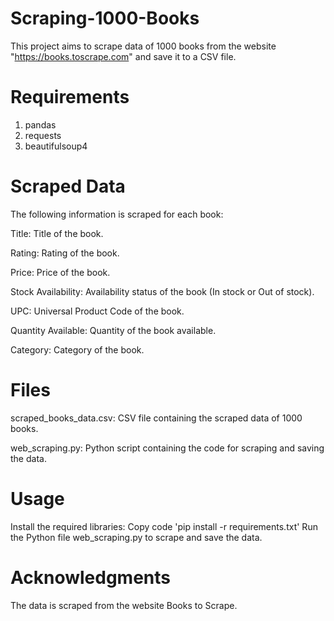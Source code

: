 # Scraping-1000-Books
This project aims to scrape data of 1000 books from the website "https://books.toscrape.com" and save it to a CSV file.

# Requirements
1) pandas
2) requests
3) beautifulsoup4
# Scraped Data
The following information is scraped for each book:

Title: Title of the book.

Rating: Rating of the book.

Price: Price of the book.

Stock Availability: Availability status of the book (In stock or Out of stock).

UPC: Universal Product Code of the book.

Quantity Available: Quantity of the book available.

Category: Category of the book.
# Files
scraped_books_data.csv: CSV file containing the scraped data of 1000 books.

web_scraping.py: Python script containing the code for scraping and saving the data.
# Usage
Install the required libraries: Copy code 'pip install -r requirements.txt'
Run the Python file web_scraping.py to scrape and save the data.
# Acknowledgments
The data is scraped from the website Books to Scrape.
